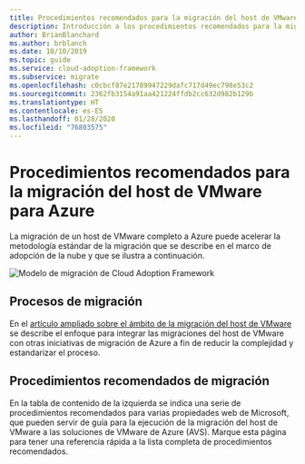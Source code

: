 ```yaml
---
title: Procedimientos recomendados para la migración del host de VMware para Azure
description: Introducción a los procedimientos recomendados para la migración del host de VMware para Azure
author: BrianBlanchard
ms.author: brblanch
ms.date: 10/10/2019
ms.topic: guide
ms.service: cloud-adoption-framework
ms.subservice: migrate
ms.openlocfilehash: c0cbcf87e21789947229dafc717d49ec798e53c2
ms.sourcegitcommit: 2362fb3154a91aa421224ffdb2cc632d982b129b
ms.translationtype: HT
ms.contentlocale: es-ES
ms.lasthandoff: 01/28/2020
ms.locfileid: "76803575"
---
```

# <a name="vmware-host-migration-best-practices-for-azure"></a>Procedimientos recomendados para la migración del host de VMware para Azure

La migración de un host de VMware completo a Azure puede acelerar la metodología estándar de la migración que se describe en el marco de adopción de la nube y que se ilustra a continuación.

![Modelo de migración de Cloud Adoption Framework](../../_images/operational-transformation-migrate.png)

## <a name="migration-processes"></a>Procesos de migración

En el [artículo ampliado sobre el ámbito de la migración del host de VMware](../expanded-scope/vmware-host.md) se describe el enfoque para integrar las migraciones del host de VMware con otras iniciativas de migración de Azure a fin de reducir la complejidad y estandarizar el proceso.

## <a name="migration-best-practices"></a>Procedimientos recomendados de migración

En la tabla de contenido de la izquierda se indica una serie de procedimientos recomendados para varias propiedades web de Microsoft, que pueden servir de guía para la ejecución de la migración del host de VMware a las soluciones de VMware de Azure (AVS). Marque esta página para tener una referencia rápida a la lista completa de procedimientos recomendados.
